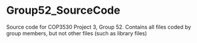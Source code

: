 # Group52_SourceCode
Source code for COP3530 Project 3, Group 52.
Contains all files coded by group members, but not other files (such as library files)

